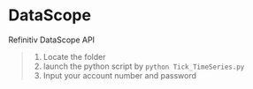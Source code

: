 # DataScope
Refinitiv DataScope API

> 1. Locate the folder
> 2. launch the python script by `python Tick_TimeSeries.py`
> 3. Input your account number and password
